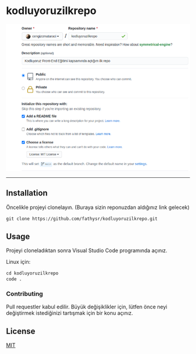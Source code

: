 # kodluyoruzilkrepo



[![](https://raw.githubusercontent.com/fathysr/kodluyoruzilkrepo/main/github.png)](http://https://raw.githubusercontent.com/fathysr/kodluyoruzilkrepo/main/github.png)



---
## Installation

Öncelikle projeyi clonelayın. (Buraya sizin reponuzdan aldığınız link gelecek)
```
git clone https://github.com/fathysr/kodluyoruzilkrepo.git
```


## Usage
Projeyi cloneladıktan sonra Visual Studio Code programında açınız.

Linux için:
```
cd kodluyoruzilkrepo
code .
```

### Contributing
Pull requestler kabul edilir. Büyük değişiklikler için, lütfen önce neyi değiştirmek istediğinizi tartışmak için bir konu açınız.


## License
[MIT](https://choosealicense.com/licenses/mit/)
